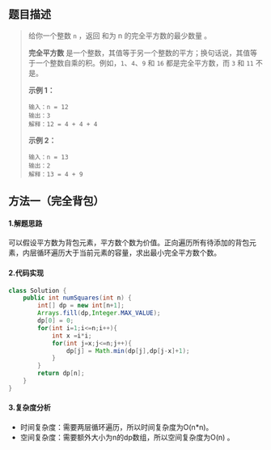 ## 题目描述 
>  给你一个整数 `n` ，返回 和为 n 的完全平方数的最少数量 。
>
>  **完全平方数** 是一个整数，其值等于另一个整数的平方；换句话说，其值等于一个整数自乘的积。例如，`1`、`4`、`9` 和 `16` 都是完全平方数，而 `3` 和 `11` 不是。
>
>   
>
>  **示例 1：**
>
>  ```
>  输入：n = 12
>  输出：3 
>  解释：12 = 4 + 4 + 4
>  ```
>
>  **示例 2：**
>
>  ```
>  输入：n = 13
>  输出：2
>  解释：13 = 4 + 9
>  ```


## 方法一（完全背包）
#### 1.解题思路
可以假设平方数为背包元素，平方数个数为价值。正向遍历所有待添加的背包元素，内层循环遍历大于当前元素的容量，求出最小完全平方数个数。

#### 2.代码实现
```java
class Solution {
    public int numSquares(int n) {
        int[] dp = new int[n+1];
        Arrays.fill(dp,Integer.MAX_VALUE);
        dp[0] = 0;
        for(int i=1;i<=n;i++){
            int x =i*i;
            for(int j=x;j<=n;j++){
                dp[j] = Math.min(dp[j],dp[j-x]+1);
            }
        }
        return dp[n];
    }
}
```
#### 3.复杂度分析

- 时间复杂度：需要两层循环遍历，所以时间复杂度为O(n\*n)。
- 空间复杂度：需要额外大小为n的dp数组，所以空间复杂度为O(n) 。

